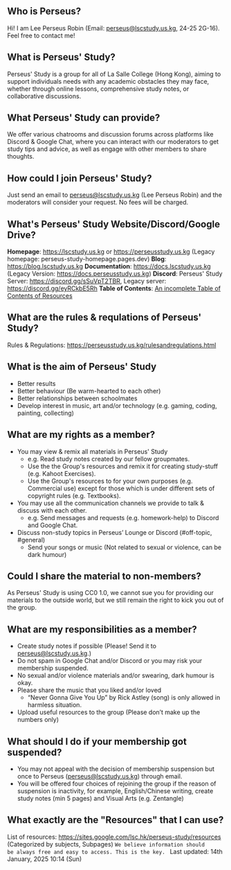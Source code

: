 ## Who is Perseus?
Hi! I am Lee Perseus Robin (Email: perseus@lscstudy.us.kg, 24-25 2G-16). Feel free to contact me!
## What is Perseus' Study?
Perseus' Study is a group for all of La Salle College (Hong Kong), aiming to support individuals needs with any academic obstacles they may face, whether through online lessons, comprehensive study notes, or collaborative discussions.
## What Perseus' Study can provide?
We offer various chatrooms and discussion forums across platforms like Discord & Google Chat, where you can interact with our moderators to get study tips and advice, as well as engage with other members to share thoughts. 
## How could I join Perseus' Study?
Just send an email to perseus@lscstudy.us.kg (Lee Perseus Robin) and the moderators will consider your request. No fees will be charged.
## What's Perseus' Study Website/Discord/Google Drive?
__Homepage__: https://lscstudy.us.kg or https://perseusstudy.us.kg (Legacy homepage: perseus-study-homepage.pages.dev)
__Blog__: https://blog.lscstudy.us.kg
__Documentation__: https://docs.lscstudy.us.kg (Legacy Version: https://docs.perseusstudy.us.kg)
__Discord__: Perseus' Study Server: https://discord.gg/sSuVpT2TBR, Legacy server: https://discord.gg/eyRCkbE5Rh
__Table of Contents__: [An incomplete Table of Contents of Resources](https://docs.lscstudy.us.kg/post/An%20incomplete%20Table%20of%20contents%20of%20Resources.html)
## What are the rules & requlations of Perseus' Study?
Rules & Regulations: https://perseusstudy.us.kg/rulesandregulations.html
## What is the aim of Perseus' Study
- Better results
- Better behaviour (Be warm-hearted to each other)
- Better relationships between schoolmates
- Develop interest in music, art and/or technology (e.g. gaming, coding, painting, collecting)
## What are my rights as a member?
- You may view & remix all materials in Perseus' Study
    - e.g. Read study notes created by our fellow groupmates.
    - Use the the Group's resources and remix it for creating study-stuff (e.g. Kahoot Exercises).
    - Use the Group's resources to for your own purposes (e.g. Commercial use) except for those which is under different sets of copyright rules (e.g. Textbooks).
- You may use all the communication channels we provide to talk & discuss with each other.
    - e.g. Send messages and requests (e.g. homework-help) to Discord and Google Chat.
- Discuss non-study topics in Perseus’ Lounge or Discord (#off-topic, #general)
    - Send your songs or music (Not related to sexual or violence, can be dark humour)
## Could I share the material to non-members?
As Perseus' Study is using CC0 1.0, we cannot sue you for providing our materials to the outside world, but we still remain the right to kick you out of the group.
## What are my responsibilities as a member?
- Create study notes if possible (Please! Send it to perseus@lscstudy.us.kg.)
- Do not spam in Google Chat and/or Discord or you may risk your membership suspended.
- No sexual and/or violence materials and/or swearing, dark humour is okay.
- Please share the music that you liked and/or loved
    - “Never Gonna Give You Up” by Rick Astley (song) is only allowed in harmless situation.
- Upload useful resources to the group (Please don’t make up the numbers only)
## What should I do if your membership got suspended?
- You may not appeal with the decision of membership suspension but once to Perseus (perseus@lscstudy.us.kg) through email.
- You will be offered four choices of rejoining the group if the reason of suspension is inactivity, for example, English/Chinese writing, create study notes (min 5 pages) and Visual Arts (e.g. Zentangle)
## What exactly are the "Resources" that I can use?
List of resources: https://sites.google.com/lsc.hk/perseus-study/resources (Categorized by subjects, Subpages)
<code>We believe information should be always free and easy to access. This is the key. </code>
Last updated: 14th January, 2025 10:14 (Sun)
